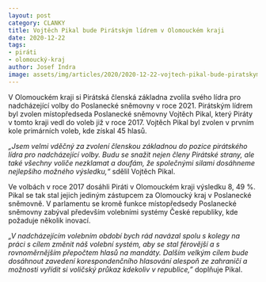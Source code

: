 ```yaml
---
layout: post
category: CLANKY
title: Vojtěch Pikal bude Pirátským lídrem v Olomouckém kraji
date: 2020-12-22
tags: 
- piráti
- olomoucký-kraj
author: Josef Indra
image: assets/img/articles/2020/2020-12-22-vojtech-pikal-bude-piratskym-lidrem-v-olomouckem-kraji.jpg  #751x422 pixelu
---
```

V Olomouckém kraji si Pirátská členská základna zvolila svého lídra pro nadcházející volby do Poslanecké sněmovny v roce 2021. Pirátským lídrem byl zvolen místopředseda Poslanecké sněmovny Vojtěch Pikal, který Piráty v tomto kraji vedl do voleb již v roce 2017. Vojtěch Pikal byl zvolen v prvním kole primárních voleb, kde získal 45 hlasů. 
 
*„Jsem velmi vděčný za zvolení členskou základnou do pozice pirátského lídra pro nadcházející volby. Budu se snažit nejen členy Pirátské strany, ale také všechny voliče nezklamat a doufám, že společnými silami dosáhneme nejlepšího možného výsledku,“* sdělil Vojtěch Pikal. 
 
Ve volbách v roce 2017 dosáhli Piráti v Olomouckém kraji výsledku 8, 49 %. Pikal se tak stal jejich jediným zástupcem za Olomoucký kraj v Poslanecké sněmovně. V parlamentu se kromě funkce místopředsedy Poslanecké sněmovny zabýval především volebními systémy České republiky, kde požaduje několik inovací.

*„V nadcházejícím volebním období bych rád navázal spolu s kolegy na práci s cílem změnit náš volební systém, aby se stal férovější a s rovnoměrnějším přepočtem hlasů na mandáty. Dalším velkým cílem bude dosáhnout zavedení korespondenčního hlasování alespoň ze zahraničí a možnosti vyřídit si voličský průkaz kdekoliv v republice,”* doplňuje Pikal.
